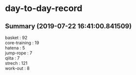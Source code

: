 # day-to-day-record  
## Summary  (2019-07-22 16:41:00.841509)  
basket : 92  
core-training : 19  
hatena : 5  
jump-rope : 7  
qiita : 7  
strech : 121  
work-out : 8  

